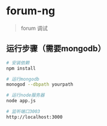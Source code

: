 # forum-ng

> forum 调试

## 运行步骤（需要mongodb）

``` bash
# 安装依赖
npm install

# 运行mongodb
monogod --dbpath yourpath

# 运行node服务器
node app.js

# 监听端口3003
http://localhost:3000